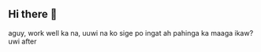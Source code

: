## Hi there 👋

aguy, work well ka na, uuwi na ko
 sige po ingat ah pahinga ka maaga ikaw?
 uwi after

